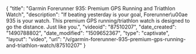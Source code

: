 {
    "title": "Garmin Forerunner 935: Premium GPS Running and Triathlon Watch",
    "description": "If beating yesterday is your goal, Forerunner\u00ae 935 is your watch. This premium GPS running\/triathlon watch is designed to go the distance. Just like you.",
    "videoid": "87510207",
    "date_created": "1490788802",
    "date_modified": "1509652367",
    "type": "captivate",
    "layout": "video",
    "url": "\/v\/garmin-forerunner-935-premium-gps-running-and-triathlon-watch\/87510207"
}
